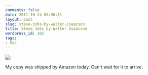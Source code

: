 ```yaml
---
comments: false
date: 2011-10-24 08:56:51
layout: post
slug: steve-jobs-by-walter-isaacson
title: Steve Jobs by Walter Isaacson
wordpress_id: 102
tags:
- Mac
---
```


[![](http://www.nxhelp.com/wp-content/uploads/2011/10/Bildschirmfoto-2011-10-24-um-07.32.29-300x252.jpg)](http://www.nxhelp.com/wp-content/uploads/2011/10/Bildschirmfoto-2011-10-24-um-07.32.29.jpg)

My copy was shipped by Amazon today. Can't wait for it to arrive.




